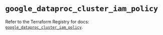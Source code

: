# `google_dataproc_cluster_iam_policy`

Refer to the Terraform Registry for docs: [`google_dataproc_cluster_iam_policy`](https://registry.terraform.io/providers/hashicorp/google/6.32.0/docs/resources/dataproc_cluster_iam_policy).
